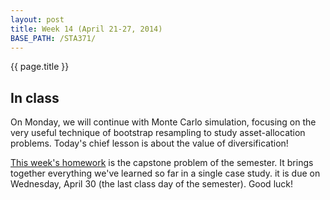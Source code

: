 ```yaml
---
layout: post
title: Week 14 (April 21-27, 2014)
BASE_PATH: /STA371/
---
```

{{ page.title }}


In class
--------

On Monday, we will continue with Monte Carlo simulation, focusing on
the very useful technique of bootstrap resampling to study
asset-allocation problems.  Today's chief lesson is about the value of diversification!

[This week's homework](http://jgscott.github.io/STA371/exercises/exercises10.zip)
is the capstone problem of the semester.  It brings together
everything we've learned so far in a single case study.
it is due on Wednesday, April 30 (the last class day of the semester).
Good luck!


